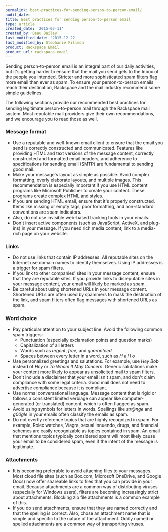 ```yaml
---
permalink: best-practices-for-sending-person-to-person-email/
audit_date:
title: Best practices for sending person-to-person email
type: article
created_date: '2015-02-11'
created_by: Beau Bailey
last_modified_date: '2015-12-22'
last_modified_by: Stephanie Fillmon
product: Rackspace Email
product_url: rackspace-email
---
```


Sending person-to-person email is an integral part of our daily
activities, but it's getting harder to ensure that the mail you send
gets to the Inbox of the people you intended. Stricter and more
sophisticated spam filters flag more email than ever as spam. To ensure
your person-to-person emails reach their destination, Rackspace and the
mail industry recommend some simple guidelines.

The following sections provide our recommended best practices for
sending legitimate person-to-person mail through the Rackspace mail
system. Most reputable mail providers give their own recommendations,
and we encourage you to read those as well.

### Message format

-   Use a reputable and well-known email client to ensure that the email
    you send is correctly constructed and communicated. Features like
    providing HTML and text versions of the message content, correctly
    constructed and formatted email headers, and adherence to
    specifications for sending email (SMTP) are fundamental to sending
    good mail.
-   Make your message's layout as simple as possible. Avoid complex
    formatting, overly elaborate layouts, and multiple images. This
    recommendation is especially important if you use HTML content
    programs like Microsoft Publisher to create your content. These
    programs create complex HTML and styles.
-   If you are sending HTML email, ensure that it's properly constructed.
    Items like missing or empty tags, poor formatting, and non-standard
    conventions are spam indicators.
-   Also, do not use invisible web-based tracking tools in your emails.
-   Don't insert active components (such as JavaScript, ActiveX,
    and plug-ins) in your message. If you need rich media content, link
    to a media-rich page on your website.

### Links

-   Do not use links that contain IP addresses. All reputable sites on
    the Internet use domain names to identify themselves. Using IP
    addresses is a trigger for spam filters.
-   If you link to other companies' sites in your message content,
    ensure that they are reputable sites. If you provide links to
    disreputable sites in your message content, your email will likely
    be marked as spam.
-   Be careful about using shortened URLs in your message content.
    Shortened URLs are often used by spammers to mask the destination of
    the link, and spam filters often flag messages with shortened URLs
    as spam.

### Word choice

-   Pay particular attention to your subject line. Avoid the following
    common spam triggers:
    -   Punctuation (especially exclamation points and question marks)
    -   Capitalization of all letters
    -   Words such as *urgent*, *free*, and *guaranteed*
    -   Spaces between every letter in a word, such as *H e l l o*
-   Use personalized greetings and salutations. For example, use *Hey
    Bob* instead of *Hey* or *To Whom It May Concern*. Generic
    salutations make your content more likely to appear as unsolicited
    mail to spam filters.
-   Don't include a disclaimer that your email isn't spam, and don't
    claim compliance with some legal criteria. Good mail does not need
    to advertise compliance because it *is* compliant.
-   Use normal conversational language. Message content that is rigid or
    follows a consistent limited verbiage can appear like
    computer-generated (or translated) content, which is often flagged
    as spam.
-   Avoid using symbols for letters in words. Spellings like *str@nge* and *g00gle* in your emails often classify the emails
    as spam.
-   Do not overtly reference topics that are highly recognized in spam.
    For example, Rolex watches, Viagra, sexual innuendo, drugs, and
    financial schemes are easily recognizable as topics contained
    in spam. An email that mentions topics typically considered spam
    will most likely cause your email to be considered spam, even if the
    intent of the message is legitimate.

### Attachments

-   It is becoming preferable to avoid attaching files to your messages.
    Most cloud file sites (such as Box.com, Microsoft OneDrive, and
    Google Docs) now offer shareable links to files that you can provide
    in your email. Because attachments are a common way of distributing
    viruses (especially for Windows users), filters are becoming
    increasingly strict about attachments. Blocking zip file attachments
    is a common example of this.
-   If you do send attachments, ensure that they are named correctly and
    that the spelling is correct. Also, chose an attachment name that is
    simple and specific to the nature of the attachment. Oddly named or
    spelled attachments are a common way of transporting viruses.
